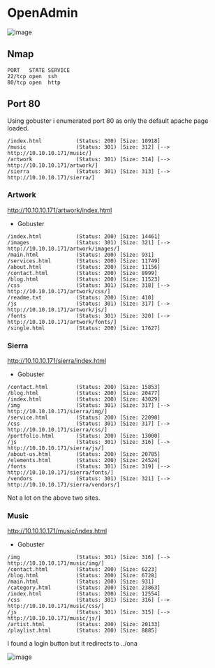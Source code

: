# OpenAdmin 

![image](https://user-images.githubusercontent.com/5285547/124369170-d137d380-dc60-11eb-90cd-9aca9d30f8ef.png)

## Nmap 

```
PORT   STATE SERVICE
22/tcp open  ssh
80/tcp open  http
```


## Port 80

Using gobuster i enumerated port 80 as only the default apache page loaded. 

```
/index.html           (Status: 200) [Size: 10918]
/music                (Status: 301) [Size: 312] [--> http://10.10.10.171/music/]
/artwork              (Status: 301) [Size: 314] [--> http://10.10.10.171/artwork/]
/sierra               (Status: 301) [Size: 313] [--> http://10.10.10.171/sierra/] 
```

### Artwork

http://10.10.10.171/artwork/index.html

- Gobuster
```
/index.html           (Status: 200) [Size: 14461]
/images               (Status: 301) [Size: 321] [--> http://10.10.10.171/artwork/images/]
/main.html            (Status: 200) [Size: 931]                                          
/services.html        (Status: 200) [Size: 11749]                                        
/about.html           (Status: 200) [Size: 11156]                                        
/contact.html         (Status: 200) [Size: 8999]                                         
/blog.html            (Status: 200) [Size: 11523]                                        
/css                  (Status: 301) [Size: 318] [--> http://10.10.10.171/artwork/css/]   
/readme.txt           (Status: 200) [Size: 410]                                          
/js                   (Status: 301) [Size: 317] [--> http://10.10.10.171/artwork/js/]    
/fonts                (Status: 301) [Size: 320] [--> http://10.10.10.171/artwork/fonts/] 
/single.html          (Status: 200) [Size: 17627]  
```

### Sierra

http://10.10.10.171/sierra/index.html

- Gobuster
```
/contact.html         (Status: 200) [Size: 15853]
/blog.html            (Status: 200) [Size: 20477]
/index.html           (Status: 200) [Size: 43029]
/img                  (Status: 301) [Size: 317] [--> http://10.10.10.171/sierra/img/]
/service.html         (Status: 200) [Size: 22090]                                    
/css                  (Status: 301) [Size: 317] [--> http://10.10.10.171/sierra/css/]
/portfolio.html       (Status: 200) [Size: 13000]                                    
/js                   (Status: 301) [Size: 316] [--> http://10.10.10.171/sierra/js/] 
/about-us.html        (Status: 200) [Size: 20785]                                    
/elements.html        (Status: 200) [Size: 24524]                                    
/fonts                (Status: 301) [Size: 319] [--> http://10.10.10.171/sierra/fonts/]
/vendors              (Status: 301) [Size: 321] [--> http://10.10.10.171/sierra/vendors/]
```

Not a lot on the above two sites.

### Music

http://10.10.10.171/music/index.html

- Gobuster
```
/img                  (Status: 301) [Size: 316] [--> http://10.10.10.171/music/img/]
/contact.html         (Status: 200) [Size: 6223]                                    
/blog.html            (Status: 200) [Size: 6728]                                    
/main.html            (Status: 200) [Size: 931]                                     
/category.html        (Status: 200) [Size: 23863]                                   
/index.html           (Status: 200) [Size: 12554]                                   
/css                  (Status: 301) [Size: 316] [--> http://10.10.10.171/music/css/]
/js                   (Status: 301) [Size: 315] [--> http://10.10.10.171/music/js/] 
/artist.html          (Status: 200) [Size: 20133]                                   
/playlist.html        (Status: 200) [Size: 8885] 
```

I found a login button but it redirects to ../ona

![image](https://user-images.githubusercontent.com/5285547/124369606-4c02ed80-dc65-11eb-9237-46b771469cd4.png)







